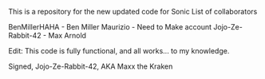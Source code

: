 This is a repository for the new updated code for Sonic
List of collaborators

BenMillerHAHA - Ben Miller
Maurizio - Need to Make account
Jojo-Ze-Rabbit-42 - Max Arnold

Edit: This code is fully functional, and all works... to my knowledge.

Signed, Jojo-Ze-Rabbit-42, AKA Maxx the Kraken
